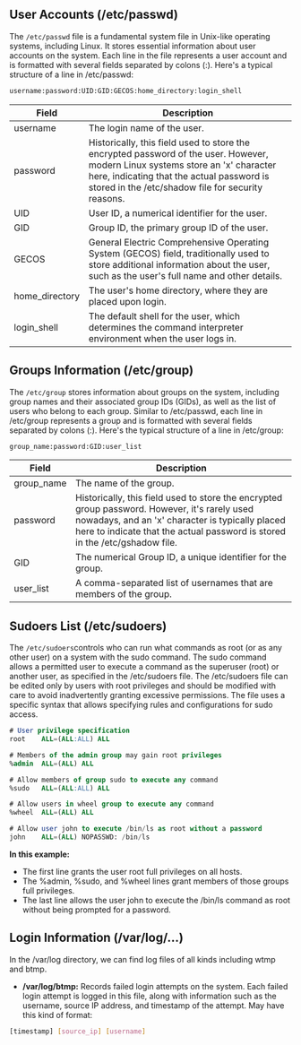 ## User Accounts (/etc/passwd)
The `/etc/passwd` file is a fundamental system file in Unix-like operating systems, including Linux. It stores essential information about user accounts on the system. Each line in the file represents a user account and is formatted with several fields separated by colons (:). Here's a typical structure of a line in /etc/passwd:

```bash
username:password:UID:GID:GECOS:home_directory:login_shell
```
| Field            | Description                                                                                                      |
|------------------|------------------------------------------------------------------------------------------------------------------|
| username         | The login name of the user.                                                                                      |
| password         | Historically, this field used to store the encrypted password of the user. However, modern Linux systems store an 'x' character here, indicating that the actual password is stored in the /etc/shadow file for security reasons. |
| UID              | User ID, a numerical identifier for the user.                                                                    |
| GID              | Group ID, the primary group ID of the user.                                                                      |
| GECOS            | General Electric Comprehensive Operating System (GECOS) field, traditionally used to store additional information about the user, such as the user's full name and other details. |
| home_directory   | The user's home directory, where they are placed upon login.                                                     |
| login_shell      | The default shell for the user, which determines the command interpreter environment when the user logs in.     |

## Groups Information (/etc/group)
The `/etc/group` stores information about groups on the system, including group names and their associated group IDs (GIDs), as well as the list of users who belong to each group. Similar to /etc/passwd, each line in /etc/group represents a group and is formatted with several fields separated by colons (:). Here's the typical structure of a line in /etc/group:
```bash
group_name:password:GID:user_list
```
| Field        | Description                                                                                                      |
|--------------|------------------------------------------------------------------------------------------------------------------|
| group_name   | The name of the group.                                                                                           |
| password     | Historically, this field used to store the encrypted group password. However, it's rarely used nowadays, and an 'x' character is typically placed here to indicate that the actual password is stored in the /etc/gshadow file. |
| GID          | The numerical Group ID, a unique identifier for the group.                                                       |
| user_list    | A comma-separated list of usernames that are members of the group.                                                |

## Sudoers List (/etc/sudoers)
The `/etc/sudoers`controls who can run what commands as root (or as any other user) on a system with the sudo command. The sudo command allows a permitted user to execute a command as the superuser (root) or another user, as specified in the /etc/sudoers file. The /etc/sudoers file can be edited only by users with root privileges and should be modified with care to avoid inadvertently granting excessive permissions. The file uses a specific syntax that allows specifying rules and configurations for sudo access.

```sql
# User privilege specification
root    ALL=(ALL:ALL) ALL

# Members of the admin group may gain root privileges
%admin  ALL=(ALL) ALL

# Allow members of group sudo to execute any command
%sudo   ALL=(ALL:ALL) ALL

# Allow users in wheel group to execute any command
%wheel  ALL=(ALL) ALL

# Allow user john to execute /bin/ls as root without a password
john    ALL=(ALL) NOPASSWD: /bin/ls
```

**In this example:**
- The first line grants the user root full privileges on all hosts.
- The %admin, %sudo, and %wheel lines grant members of those groups full privileges.
- The last line allows the user john to execute the /bin/ls command as root without being prompted for a password.

## Login Information (/var/log/...)
In the /var/log directory, we can find log files of all kinds including wtmp and btmp.
- **/var/log/btmp:** Records failed login attempts on the system. Each failed login attempt is logged in this file, along with information such as the username, source IP address, and timestamp of the attempt. May have this kind of format:
```bash
[timestamp] [source_ip] [username]
```



